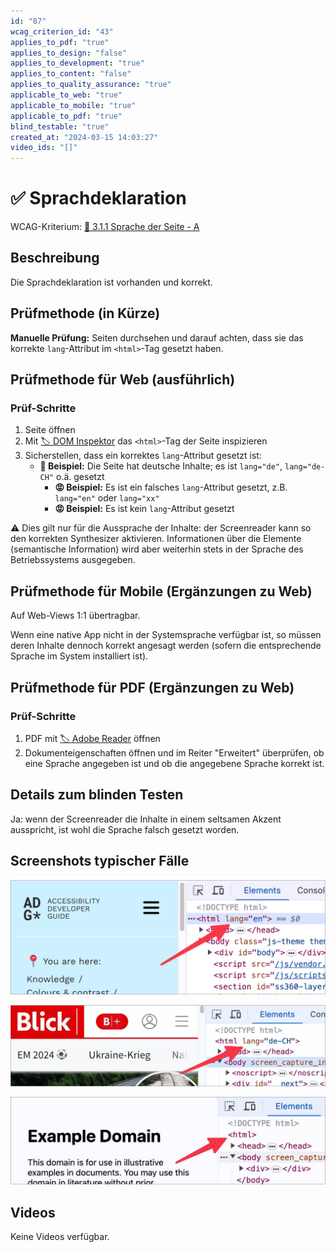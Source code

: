```yaml
---
id: "87"
wcag_criterion_id: "43"
applies_to_pdf: "true"
applies_to_design: "false"
applies_to_development: "true"
applies_to_content: "false"
applies_to_quality_assurance: "true"
applicable_to_web: "true"
applicable_to_mobile: "true"
applicable_to_pdf: "true"
blind_testable: "true"
created_at: "2024-03-15 14:03:27"
video_ids: "[]"
---
```


# ✅ Sprachdeklaration

WCAG-Kriterium: [📜 3.1.1 Sprache der Seite - A](..)

## Beschreibung

Die Sprachdeklaration ist vorhanden und korrekt.

## Prüfmethode (in Kürze)

**Manuelle Prüfung:** Seiten durchsehen und darauf achten, dass sie das korrekte `lang`-Attribut im `<html>`-Tag gesetzt haben.

## Prüfmethode für Web (ausführlich)

### Prüf-Schritte

1. Seite öffnen
1. Mit [🏷️ DOM Inspektor](/de/tags/dom-inspektor) das `<html>`-Tag der Seite inspizieren
1. Sicherstellen, dass ein korrektes `lang`-Attribut gesetzt ist:
    - **🙂 Beispiel:** Die Seite hat deutsche Inhalte; es ist `lang="de"`, `lang="de-CH"` o.ä. gesetzt
        - **😡 Beispiel:** Es ist ein falsches `lang`-Attribut gesetzt, z.B. `lang="en"` oder `lang="xx"`
        - **😡 Beispiel:** Es ist kein `lang`-Attribut gesetzt

⚠️ Dies gilt nur für die Aussprache der Inhalte: der Screenreader kann so den korrekten Synthesizer aktivieren. Informationen über die Elemente (semantische Information) wird aber weiterhin stets in der Sprache des Betriebssystems ausgegeben.

## Prüfmethode für Mobile (Ergänzungen zu Web)

Auf Web-Views 1:1 übertragbar.

Wenn eine native App nicht in der Systemsprache verfügbar ist, so müssen deren Inhalte dennoch korrekt angesagt werden (sofern die entsprechende Sprache im System installiert ist).

## Prüfmethode für PDF (Ergänzungen zu Web)

### Prüf-Schritte
1. PDF mit [🏷️ Adobe Reader](/de/tags/adobe-reader) öffnen
1. Dokumenteigenschaften öffnen und im Reiter "Erweitert" überprüfen, ob eine Sprache angegeben ist und ob die angegebene Sprache korrekt ist.

## Details zum blinden Testen

Ja: wenn der Screenreader die Inhalte in einem seltsamen Akzent ausspricht, ist wohl die Sprache falsch gesetzt worden.

## Screenshots typischer Fälle

![Englische Sprachdeklaration beim ADG](images/englische-sprachdeklaration-beim-adg.png)

![CH-Deutsch beim Blick](images/ch-deutsch-beim-blick.png)

![Fehlende Sprachdeklaration](images/fehlende-sprachdeklaration.png)

## Videos

Keine Videos verfügbar.
